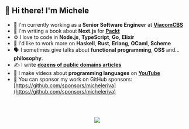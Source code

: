 ## 👋 Hi there! I'm Michele

- 🏢   I'm currently working as a **Senior Software Engineer** at **[ViacomCBS](https://viacbs.com)**
- 📙   I'm writing a book about **Next.js** for **[Packt](https://www.packtpub.com)**
- ⚙️    I love to code in **Node.js**, **TypeScript**, **Go**, **Elixir**
- 🔭   I'd like to work more on **Haskell**, **Rust**, **Erlang**, **OCaml**, **Scheme**
- 🗣   I sometimes give talks about **functional programming**, **OSS** and... **philosophy**.
- ✍️    I write **[dozens of public domains articles](https://www.hackdoor.io/users/micheleriva)**
- 🎥   I make videos about **programming languages** on **[YouTube](https://www.youtube.com/channel/UCgZgEdT-H9bSqhumMiWybXA)**
- 🙏   You can sponsor my work on GitHub sponsors: [https://github.com/sponsors/micheleriva](https://github.com/sponsors/micheleriva)

<br />
<br />
<p align="center">
  <img src="/metrics_renders/github-metrics.svg" />
</p>

